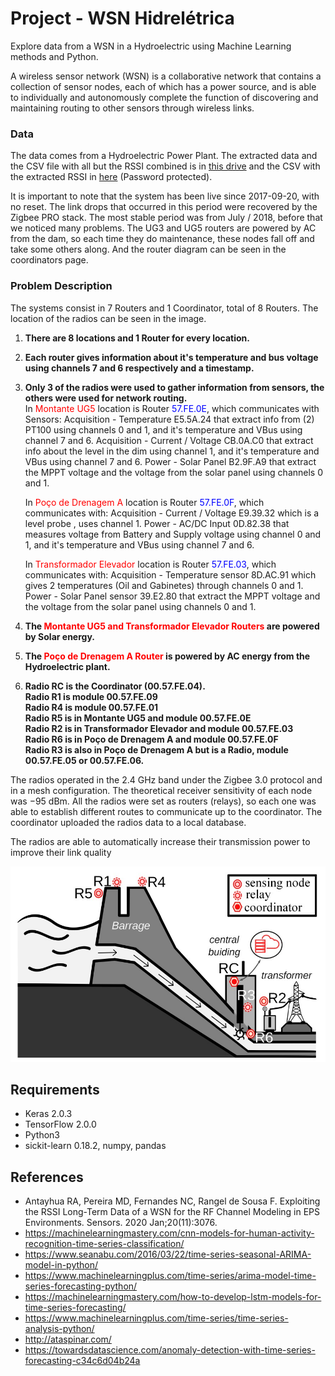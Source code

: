 #  **Project** - WSN Hidrelétrica
Explore data from a WSN in a Hydroelectric using Machine Learning methods and Python.

A wireless sensor network (WSN) is a collaborative network that contains a collection of sensor nodes, each of which has a power source, and is able to individually and autonomously complete the function of discovering and maintaining routing to other sensors through wireless links.

### Data

The data comes from a Hydroelectric Power Plant. The extracted data and the CSV file with all but the RSSI combined is in [this drive][Features] and the CSV with the extracted RSSI in [here][RSSI] (Password protected). 

It is important to note that the system has been live since 2017-09-20, with no reset. The link drops that occurred in this period were recovered by the Zigbee PRO stack. The most stable period was from July / 2018, before that we noticed many problems. The UG3 and UG5 routers are powered by AC from the dam, so each time they do maintenance, these nodes fall off and take some others along. And the router diagram can be seen in the coordinators page.

### Problem Description

The systems consist in 7 Routers and 1 Coordinator, total of 8 Routers. The location of the radios can be seen in the image. 

1. **There are 8 locations and 1 Router for every location.**
2. **Each router gives information about it's temperature and bus voltage using channels 7 and 6 respectively and a timestamp.**
3. **Only 3 of the radios were used to gather information from sensors, the others were used for network routing.<br>**
    In <span style="color:red">Montante UG5</span> location is Router <span style="color:blue">57.FE.0E</span>, which communicates with Sensors: 
        Acquisition - Temperature E5.5A.24  that extract info from (2) PT100 using channels 0 and 1, and it's temperature and VBus using channel 7 and 6. 
        Acquisition - Current / Voltage CB.0A.C0 that extract info about the level in the dim using channel 1, and it's temperature and VBus using channel 7 and 6.
        Power - Solar Panel B2.9F.A9 that extract the MPPT voltage and the voltage from the solar panel using channels 0 and 1.
    
    In <span style="color:red">Poço de Drenagem A</span> location is Router <span style="color:blue">57.FE.0F</span>, which communicates with: 
        Acquisition - Current / Voltage E9.39.32  which is a level probe , uses channel 1.
        Power - AC/DC Input 0D.82.38 that measures voltage from Battery and Supply voltage using channel 0 and 1, and it's temperature and VBus using channel 7 and 6.
    
    In <span style="color:red">Transformador Elevador</span> location is Router <span style="color:blue">57.FE.03</span>, which communicates with: 
        Acquisition - Temperature sensor 8D.AC.91  which gives 2 temperatures (Oil and Gabinetes) through channels 0 and 1.
        Power - Solar Panel sensor 39.E2.80 that extract the MPPT voltage and the voltage from the solar panel using channels 0 and 1.
    
4. **The <span style="color:red">Montante UG5 and Transformador Elevador Routers</span> are powered by Solar energy.**

5. **The <span style="color:red">Poço de Drenagem A Router</span> is powered by AC energy from the Hydroelectric plant.**

6. **Radio RC is the Coordinator (00.57.FE.04). <br>
   Radio R1 is module 00.57.FE.09 <br>
   Radio R4 is module 00.57.FE.01 <br>
   Radio R5 is in Montante UG5 and module 00.57.FE.0E <br>
   Radio R2 is in Transformador Elevador and module 00.57.FE.03 <br>
   Radio R6 is in Poço de Drenagem A and module 00.57.FE.0F <br>
   Radio R3 is also in Poço de Drenagem A but is a Radio, module 00.57.FE.05 or 00.57.FE.06.**

The radios operated in the 2.4 GHz band under the Zigbee 3.0 protocol and in a mesh configuration. The theoretical receiver sensitivity of each node was −95 dBm. All the radios were set as
routers (relays), so each one was able to establish different routes to communicate up to the coordinator. The coordinator uploaded the radios data to a local database. 

The radios are able to automatically increase their transmission power to improve their link quality

<img src="images\\Router_Location.jpg" style="width:800px;heigth:600px"/> 


## Requirements

- Keras 2.0.3
- TensorFlow 2.0.0
- Python3
- sickit-learn 0.18.2, numpy, pandas

## References

- Antayhua RA, Pereira MD, Fernandes NC, Rangel de Sousa F. Exploiting the RSSI Long-Term Data of a WSN for the RF Channel Modeling in EPS Environments. Sensors. 2020 Jan;20(11):3076.
- https://machinelearningmastery.com/cnn-models-for-human-activity-recognition-time-series-classification/
- https://www.seanabu.com/2016/03/22/time-series-seasonal-ARIMA-model-in-python/
- https://www.machinelearningplus.com/time-series/arima-model-time-series-forecasting-python/
- https://machinelearningmastery.com/how-to-develop-lstm-models-for-time-series-forecasting/
- https://www.machinelearningplus.com/time-series/time-series-analysis-python/
- http://ataspinar.com/
- https://towardsdatascience.com/anomaly-detection-with-time-series-forecasting-c34c6d04b24a

[Journals]: http://cloud.traceback.com.br/wsn/wsn_001/journal_ufsc.html
[Features]: https://drive.google.com/file/d/1FrHvWn6LV07Cr1v8F4M5h3x2uOiuNQNC/view?usp=sharing
[RSSI]: https://drive.google.com/file/d/1CJ2gMGHWHt7aM0wH0L7lAgxefcpQZTRV/view?usp=sharing
[Snapshots]: http://cloud.traceback.com.br/wsn/dashlist_cdsa.html
